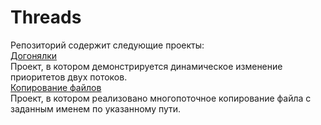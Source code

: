 # Threads
Репозиторий содержит следующие проекты:<br>
<a href="">Догонялки</a><br>
Проект, в котором демонстрируется динамическое изменение приоритетов двух потоков.<br>
<a href="">Копирование файлов</a><br>
Проект, в котором реализовано многопоточное копирование файла с заданным именем по указанному пути.<br>
